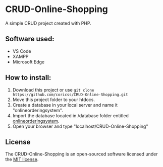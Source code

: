 # CRUD-Online-Shopping
A simple CRUD project created with PHP.
## Software used:
* VS Code
* XAMPP
* Microsoft Edge

## How to install:
1. Download this project or use `git clone https://github.com/coricss/CRUD-Online-Shopping.git`
2. Move this project folder to your htdocs.
3. Create a database in your local server and name it "onlineorderingsystem".
4. Import the database located in /database folder entitled [onlineorderingsystem](https://github.com/coricss/CRUD-Online-Shopping/blob/main/database/onlineorderingsystem.sql).
5. Open your browser and type "localhost/CRUD-Online-Shopping"

## License

The CRUD-Online-Shopping is an open-sourced software licensed under the [MIT license](https://github.com/coricss/CRUD-Online-Shopping/blob/main/LICENSE).
